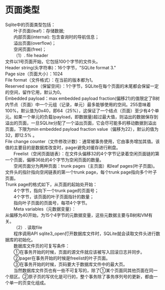 # 页面类型
Sqlite中的页面类型包括：</br>
&nbsp;&nbsp;&nbsp;&nbsp;&nbsp;&nbsp;&nbsp;叶子页面(leaf)：存储数据;</br>
&nbsp;&nbsp;&nbsp;&nbsp;&nbsp;&nbsp;&nbsp;内部页面(internal): 包含查询时的导航信息；</br>
&nbsp;&nbsp;&nbsp;&nbsp;&nbsp;&nbsp;&nbsp;溢出页面(overflow)；</br>
&nbsp;&nbsp;&nbsp;&nbsp;&nbsp;&nbsp;&nbsp;空闲页面(free)；</br>
&nbsp;&nbsp;&nbsp;&nbsp;&nbsp;&nbsp;&nbsp;（1）.	file header</br>
文件以1号页面开始，它包括100个字节的文件头。</br>
Header string(头字符串)：16个字节，"SQLite format 3."</br>
Page size（页面大小）：1024</br>
File format（文件格式）：在当前的版本都为1。</br>
Reserved space（保留空间）：1个字节，SQLite在每个页面的末尾都会保留一定的空间，留作它用，默认为0。</br>
Embedded payload：max embedded payload fraction(偏移21)的值限定了B树内节点（页面）中一个元组（记录，单元）最多能够使用的空间。255意味着100%，默认值为0x40，即64（25%），这保证了一个结点（页面）至少有4个单元。如果一个单元的负载(payload，即数据量)超过最大值，则溢出的数据保存到溢出的页面，一旦SQLite分配了一个溢出页面，它会尽可能多的移动数据到溢出页面，下限为min embedded payload fraction value（偏移为22），默认的值为32，即12.5% 。</br>
File change counter（文件修改计数）：通常被事务使用，它由事务增加其值。该值的主要目的是数据库改变时，pager避免对缓存进行刷盘。</br>
&nbsp;&nbsp;&nbsp;&nbsp;&nbsp;&nbsp;&nbsp;Freelist（空闲页面链表）：在文件头偏移32的4个字节记录着空闲页面链的第一个页面，偏移36处的4个字节为空闲页面的数量。</br>
&nbsp;&nbsp;&nbsp;&nbsp;&nbsp;&nbsp;&nbsp;空闲页面分为两种页面：trunk pages（主页面）和leaf  pages(叶子页面)。文件头的指针指向空闲链表的第一个trunk page，每个trunk page指向多个叶子页面。</br>
Trunk page的格式如下，从页面的起始处开始：</br>
&nbsp;&nbsp;&nbsp;&nbsp;&nbsp;&nbsp;&nbsp;4个字节，指向下一个trunk page的页面号；</br>
&nbsp;&nbsp;&nbsp;&nbsp;&nbsp;&nbsp;&nbsp;4个字节，该页面的叶子页面指针的数量；</br>
&nbsp;&nbsp;&nbsp;&nbsp;&nbsp;&nbsp;&nbsp;指向叶子页面的页面号，每项4个字节。</br>
&nbsp;&nbsp;&nbsp;&nbsp;&nbsp;&nbsp;&nbsp;Meta variables（元数据变量）：</br>
从偏移为40开始，为15个4字节的元数据变量，这些元数据主要与B树和VM有关。</br>
&nbsp;&nbsp;&nbsp;&nbsp;&nbsp;&nbsp;&nbsp;（2）.	读取file</br>
&nbsp;&nbsp;&nbsp;&nbsp;&nbsp;&nbsp;&nbsp;程序调用API sqlite3_open打开数据库文件时，SQLite就会读取文件头进行数据库的初始化。</br>
&nbsp;&nbsp;&nbsp;&nbsp;&nbsp;&nbsp;&nbsp;数据库文件页的可复写条件：</br>
&nbsp;&nbsp;&nbsp;&nbsp;&nbsp;&nbsp;&nbsp;①在事务开始的时候，页面的源文件就应该被写入回滚日志并同步。</br>
&nbsp;&nbsp;&nbsp;&nbsp;&nbsp;&nbsp;&nbsp;②pager在事务开始的时候是freelist的叶子页面。</br>
&nbsp;&nbsp;&nbsp;&nbsp;&nbsp;&nbsp;&nbsp;③在事务开始的时候，页码要大于数据库文件中的最大页。</br>
&nbsp;&nbsp;&nbsp;&nbsp;&nbsp;&nbsp;&nbsp;当然数据库文件页也有一些不可复写的，除了①某个页面同其他页面在同一个扇区。②原子页的写优化是可行的，整个事务除了事务序列号的更新，都由一个单一的页变化组成。</br>
